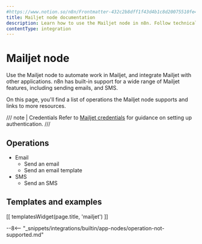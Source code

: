```yaml
---
#https://www.notion.so/n8n/Frontmatter-432c2b8dff1f43d4b1c8d20075510fe4
title: Mailjet node documentation
description: Learn how to use the Mailjet node in n8n. Follow technical documentation to integrate Mailjet node into your workflows.
contentType: integration
---
```


# Mailjet node

Use the Mailjet node to automate work in Mailjet, and integrate Mailjet with other applications. n8n has built-in support for a wide range of Mailjet features, including sending emails, and SMS. 

On this page, you'll find a list of operations the Mailjet node supports and links to more resources.

/// note | Credentials
Refer to [Mailjet credentials](/integrations/builtin/credentials/mailjet/) for guidance on setting up authentication. 
///

## Operations

* Email
    * Send an email
    * Send an email template
* SMS
    * Send an SMS

## Templates and examples

<!-- see https://www.notion.so/n8n/Pull-in-templates-for-the-integrations-pages-37c716837b804d30a33b47475f6e3780 -->
[[ templatesWidget(page.title, 'mailjet') ]]

--8<-- "_snippets/integrations/builtin/app-nodes/operation-not-supported.md"
